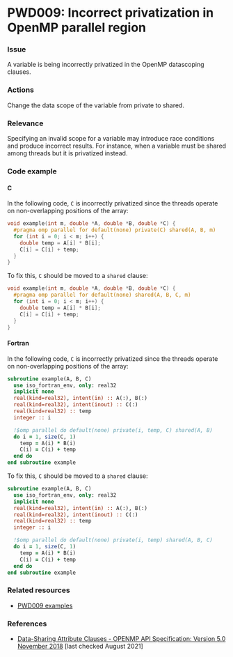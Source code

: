 # PWD009: Incorrect privatization in OpenMP parallel region

### Issue

A variable is being incorrectly privatized in the OpenMP datascoping clauses.

### Actions

Change the data scope of the variable from private to shared.

### Relevance

Specifying an invalid scope for a variable may introduce race conditions and
produce incorrect results. For instance, when a variable must be shared among
threads but it is privatized instead.

### Code example

#### C

In the following code, `C` is incorrectly privatized since the threads operate
on non-overlapping positions of the array:

```c
void example(int m, double *A, double *B, double *C) {
  #pragma omp parallel for default(none) private(C) shared(A, B, m)
  for (int i = 0; i < m; i++) {
    double temp = A[i] * B[i];
    C[i] = C[i] + temp;
  }
}
```

To fix this, `C` should be moved to a `shared` clause:

```c
void example(int m, double *A, double *B, double *C) {
  #pragma omp parallel for default(none) shared(A, B, C, m)
  for (int i = 0; i < m; i++) {
    double temp = A[i] * B[i];
    C[i] = C[i] + temp;
  }
}
```

#### Fortran

In the following code, `C` is incorrectly privatized since the threads operate
on non-overlapping positions of the array:

```fortran
subroutine example(A, B, C)
  use iso_fortran_env, only: real32
  implicit none
  real(kind=real32), intent(in) :: A(:), B(:)
  real(kind=real32), intent(inout) :: C(:)
  real(kind=real32) :: temp
  integer :: i

  !$omp parallel do default(none) private(i, temp, C) shared(A, B)
  do i = 1, size(C, 1)
    temp = A(i) * B(i)
    C(i) = C(i) + temp
  end do
end subroutine example
```

To fix this, `C` should be moved to a `shared` clause:

```fortran
subroutine example(A, B, C)
  use iso_fortran_env, only: real32
  implicit none
  real(kind=real32), intent(in) :: A(:), B(:)
  real(kind=real32), intent(inout) :: C(:)
  real(kind=real32) :: temp
  integer :: i

  !$omp parallel do default(none) private(i, temp) shared(A, B, C)
  do i = 1, size(C, 1)
    temp = A(i) * B(i)
    C(i) = C(i) + temp
  end do
end subroutine example
```

### Related resources

* [PWD009 examples](https://github.com/codee-com/open-catalog/tree/main/Checks/PWD009/)

### References

* [Data-Sharing Attribute Clauses - OPENMP API Specification: Version 5.0 November 2018](https://www.openmp.org/spec-html/5.0/openmpsu106.html)
[last checked August 2021]
